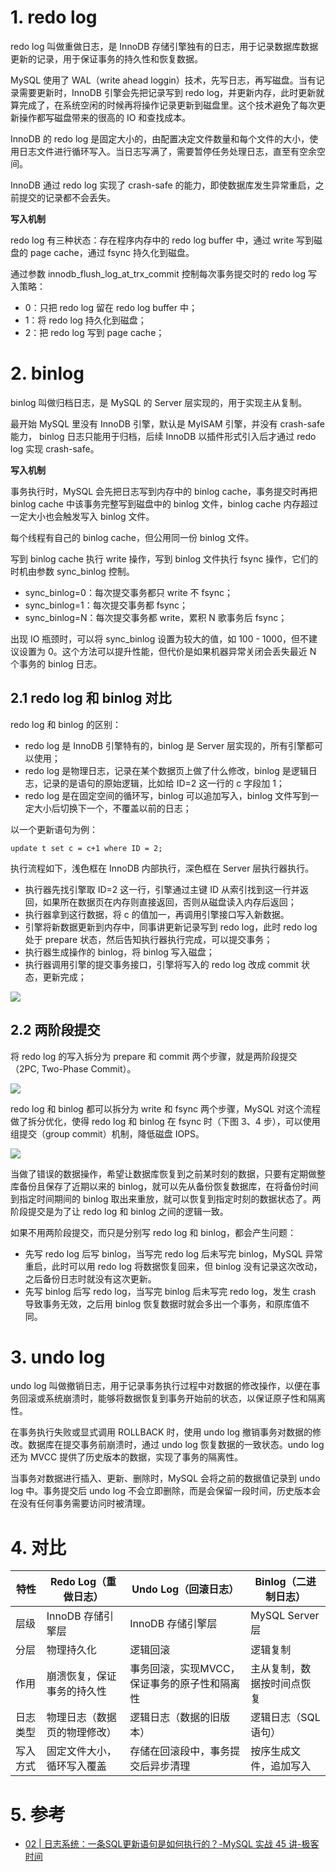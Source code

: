 # 1. redo log

redo log 叫做重做日志，是 InnoDB 存储引擎独有的日志，用于记录数据库数据更新的记录，用于保证事务的持久性和恢复数据。

MySQL 使用了 WAL（write ahead loggin）技术，先写日志，再写磁盘。当有记录需要更新时，InnoDB 引擎会先把记录写到 redo log，并更新内存，此时更新就算完成了，在系统空闲的时候再将操作记录更新到磁盘里。这个技术避免了每次更新操作都写磁盘带来的很高的 IO 和查找成本。

InnoDB 的 redo log 是固定大小的，由配置决定文件数量和每个文件的大小，使用日志文件进行循环写入。当日志写满了，需要暂停任务处理日志，直至有空余空间。

InnoDB 通过 redo log 实现了 crash-safe 的能力，即使数据库发生异常重启，之前提交的记录都不会丢失。

**写入机制**

redo log 有三种状态：存在程序内存中的 redo log buffer 中，通过 write 写到磁盘的 page cache，通过 fsync 持久化到磁盘。

通过参数 innodb_flush_log_at_trx_commit 控制每次事务提交时的 redo log 写入策略：

* 0：只把 redo log 留在 redo log buffer 中；
* 1：将 redo log 持久化到磁盘；
* 2：把 redo log 写到 page cache；

# 2. binlog

binlog 叫做归档日志，是 MySQL 的 Server 层实现的，用于实现主从复制。

最开始 MySQL 里没有 InnoDB 引擎，默认是 MyISAM 引擎，并没有 crash-safe 能力， binlog 日志只能用于归档，后续 InnoDB 以插件形式引入后才通过 redo log 实现 crash-safe。

**写入机制**

事务执行时，MySQL 会先把日志写到内存中的 binlog cache，事务提交时再把 binlog cache 中该事务完整写到磁盘中的 binlog 文件，binlog cache 内存超过一定大小也会触发写入 binlog 文件。

每个线程有自己的 binlog cache，但公用同一份 binlog 文件。

写到 binlog cache 执行 write 操作，写到 binlog 文件执行 fsync 操作，它们的时机由参数 sync_binlog 控制。

* sync_binlog=0：每次提交事务都只 write 不 fsync；
* sync_binlog=1：每次提交事务都 fsync；
* sync_binlog=N：每次提交事务都 write，累积 N 歌事务后 fsync；

出现 IO 瓶颈时，可以将 sync_binlog 设置为较大的值，如 100 - 1000，但不建议设置为 0。这个方法可以提升性能，但代价是如果机器异常关闭会丢失最近 N 个事务的 binlog 日志。

## 2.1 redo log 和 binlog 对比

redo log 和 binlog 的区别：

* redo log 是 InnoDB 引擎特有的，binlog 是 Server 层实现的，所有引擎都可以使用；
* redo log 是物理日志，记录在某个数据页上做了什么修改，binlog 是逻辑日志，记录的是语句的原始逻辑，比如给 ID=2 这一行的 c 字段加 1；
* redo log 是在固定空间的循环写，binlog 可以追加写入，binlog 文件写到一定大小后切换下一个，不覆盖以前的日志；

以一个更新语句为例：

```mysql
update t set c = c+1 where ID = 2;
```

执行流程如下，浅色框在 InnoDB 内部执行，深色框在 Server 层执行器执行。

* 执行器先找引擎取 ID=2 这一行，引擎通过主键 ID 从索引找到这一行并返回，如果所在数据页在内存则直接返回，否则从磁盘读入内存后返回；
* 执行器拿到这行数据，将 c 的值加一，再调用引擎接口写入新数据。
* 引擎将新数据更新到内存中，同事讲更新记录写到 redo log，此时 redo log 处于 prepare 状态，然后告知执行器执行完成，可以提交事务；
* 执行器生成操作的 binlog，将 binlog 写入磁盘；
* 执行器调用引擎的提交事务接口，引擎将写入的 redo log 改成 commit 状态，更新完成；

![](https://blog-1304941664.cos.ap-guangzhou.myqcloud.com/article_material/database/mysql_2pc.jpg)

## 2.2 两阶段提交

将 redo log 的写入拆分为 prepare 和 commit 两个步骤，就是两阶段提交（2PC, Two-Phase Commit）。

![](https://blog-1304941664.cos.ap-guangzhou.myqcloud.com/article_material/database/mysql_2pc_log.jpg)

redo log 和 binlog 都可以拆分为 write 和 fsync 两个步骤，MySQL 对这个流程做了拆分优化，使得 redo log 和 binlog 在 fsync 时（下图 3、4 步），可以使用组提交（group commit）机制，降低磁盘 IOPS。

![](https://blog-1304941664.cos.ap-guangzhou.myqcloud.com/article_material/database/mysql_2pc_log_write_fsync.jpg)

当做了错误的数据操作，希望让数据库恢复到之前某时刻的数据，只要有定期做整库备份且保存了近期以来的 binlog，就可以先从备份恢复数据库，在将备份时间到指定时间期间的 binlog 取出来重放，就可以恢复到指定时刻的数据状态了。两阶段提交是为了让 redo log 和 binlog 之间的逻辑一致。

如果不用两阶段提交，而只是分别写 redo log 和 binlog，都会产生问题：

* 先写 redo log 后写 binlog，当写完 redo log 后未写完 binlog，MySQL 异常重启，此时可以用 redo log 将数据恢复回来，但 binlog 没有记录这次改动，之后备份日志时就没有这次更新。
* 先写 binlog 后写 redo log，当写完 binlog 后未写完 redo log，发生 crash 导致事务无效，之后用 binlog 恢复数据时就会多出一个事务，和原库值不同。

# 3. undo log

undo log 叫做撤销日志，用于记录事务执行过程中对数据的修改操作，以便在事务回滚或系统崩溃时，能够将数据恢复到事务开始前的状态，以保证原子性和隔离性。

在事务执行失败或显式调用 ROLLBACK 时，使用 undo log 撤销事务对数据的修改。数据库在提交事务前崩溃时，通过 undo log 恢复数据的一致状态。undo log 还为 MVCC 提供了历史版本的数据，实现了事务的隔离性。

当事务对数据进行插入、更新、删除时，MySQL 会将之前的数据值记录到 undo log 中。事务提交后 undo log 不会立即删除，而是会保留一段时间，历史版本会在没有任何事务需要访问时被清理。

# 4. 对比

| 特性     | Redo Log（重做日志）         | Undo Log（回滚日志）                         | Binlog（二进制日志）       |
| -------- | ---------------------------- | -------------------------------------------- | -------------------------- |
| 层级     | InnoDB 存储引擎层            | InnoDB 存储引擎层                            | MySQL Server 层            |
| 分层     | 物理持久化                   | 逻辑回滚                                     | 逻辑复制                   |
| 作用     | 崩溃恢复，保证事务的持久性   | 事务回滚，实现MVCC，保证事务的原子性和隔离性 | 主从复制，数据按时间点恢复 |
| 日志类型 | 物理日志（数据页的物理修改） | 逻辑日志（数据的旧版本）                     | 逻辑日志（SQL语句）        |
| 写入方式 | 固定文件大小，循环写入覆盖   | 存储在回滚段中，事务提交后异步清理           | 按序生成文件，追加写入     |

# 5. 参考

* [02 | 日志系统：一条SQL更新语句是如何执行的？-MySQL 实战 45 讲-极客时间](https://time.geekbang.org/column/article/68633)

